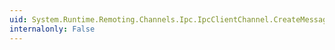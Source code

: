 ```yaml
---
uid: System.Runtime.Remoting.Channels.Ipc.IpcClientChannel.CreateMessageSink(System.String,System.Object,System.String@)
internalonly: False
---
```

